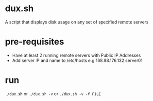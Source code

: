# dux.sh
A script that displays disk usage on any set of specified remote servers

# pre-requisites
- Have at least 2 running remote servers with Public IP Addresses
- Add server IP and name to /etc/hosts e.g 168.98.176.132  server01

# run
`./dux.sh` or `./dux.sh -v` or `./dux.sh -v -f FILE`